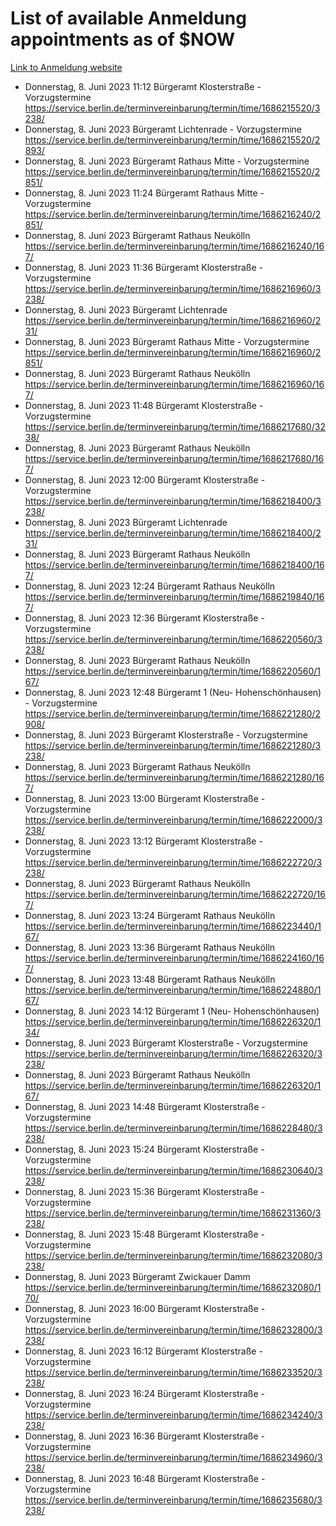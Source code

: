 # List of available Anmeldung appointments as of $NOW
[Link to Anmeldung website](https://service.berlin.de/terminvereinbarung/termin/tag.php?termin=1&anliegen[]=120686&dienstleisterlist=122210,122217,327316,122219,327312,122227,327314,122231,327346,122243,327348,122254,122252,329742,122260,329745,122262,329748,122271,327278,122273,327274,122277,327276,330436,122280,327294,122282,327290,122284,327292,122291,327270,122285,327266,122286,327264,122296,327268,150230,329760,122297,327286,122294,327284,122312,329763,122314,329775,122304,327330,122311,327334,122309,327332,317869,122281,327352,122279,329772,122283,122276,327324,122274,327326,122267,329766,122246,327318,122251,327320,122257,327322,122208,327298,122226,327300&herkunft=http%3A%2F%2Fservice.berlin.de%2Fdienstleistung%2F120686%2F)
- Donnerstag, 8. Juni 2023 11:12 Bürgeramt Klosterstraße - Vorzugstermine https://service.berlin.de/terminvereinbarung/termin/time/1686215520/3238/
- Donnerstag, 8. Juni 2023  Bürgeramt Lichtenrade - Vorzugstermine https://service.berlin.de/terminvereinbarung/termin/time/1686215520/2893/
- Donnerstag, 8. Juni 2023  Bürgeramt Rathaus Mitte - Vorzugstermine https://service.berlin.de/terminvereinbarung/termin/time/1686215520/2851/
- Donnerstag, 8. Juni 2023 11:24 Bürgeramt Rathaus Mitte - Vorzugstermine https://service.berlin.de/terminvereinbarung/termin/time/1686216240/2851/
- Donnerstag, 8. Juni 2023  Bürgeramt Rathaus Neukölln https://service.berlin.de/terminvereinbarung/termin/time/1686216240/167/
- Donnerstag, 8. Juni 2023 11:36 Bürgeramt Klosterstraße - Vorzugstermine https://service.berlin.de/terminvereinbarung/termin/time/1686216960/3238/
- Donnerstag, 8. Juni 2023  Bürgeramt Lichtenrade https://service.berlin.de/terminvereinbarung/termin/time/1686216960/231/
- Donnerstag, 8. Juni 2023  Bürgeramt Rathaus Mitte - Vorzugstermine https://service.berlin.de/terminvereinbarung/termin/time/1686216960/2851/
- Donnerstag, 8. Juni 2023  Bürgeramt Rathaus Neukölln https://service.berlin.de/terminvereinbarung/termin/time/1686216960/167/
- Donnerstag, 8. Juni 2023 11:48 Bürgeramt Klosterstraße - Vorzugstermine https://service.berlin.de/terminvereinbarung/termin/time/1686217680/3238/
- Donnerstag, 8. Juni 2023  Bürgeramt Rathaus Neukölln https://service.berlin.de/terminvereinbarung/termin/time/1686217680/167/
- Donnerstag, 8. Juni 2023 12:00 Bürgeramt Klosterstraße - Vorzugstermine https://service.berlin.de/terminvereinbarung/termin/time/1686218400/3238/
- Donnerstag, 8. Juni 2023  Bürgeramt Lichtenrade https://service.berlin.de/terminvereinbarung/termin/time/1686218400/231/
- Donnerstag, 8. Juni 2023  Bürgeramt Rathaus Neukölln https://service.berlin.de/terminvereinbarung/termin/time/1686218400/167/
- Donnerstag, 8. Juni 2023 12:24 Bürgeramt Rathaus Neukölln https://service.berlin.de/terminvereinbarung/termin/time/1686219840/167/
- Donnerstag, 8. Juni 2023 12:36 Bürgeramt Klosterstraße - Vorzugstermine https://service.berlin.de/terminvereinbarung/termin/time/1686220560/3238/
- Donnerstag, 8. Juni 2023  Bürgeramt Rathaus Neukölln https://service.berlin.de/terminvereinbarung/termin/time/1686220560/167/
- Donnerstag, 8. Juni 2023 12:48 Bürgeramt 1 (Neu- Hohenschönhausen) - Vorzugstermine https://service.berlin.de/terminvereinbarung/termin/time/1686221280/2908/
- Donnerstag, 8. Juni 2023  Bürgeramt Klosterstraße - Vorzugstermine https://service.berlin.de/terminvereinbarung/termin/time/1686221280/3238/
- Donnerstag, 8. Juni 2023  Bürgeramt Rathaus Neukölln https://service.berlin.de/terminvereinbarung/termin/time/1686221280/167/
- Donnerstag, 8. Juni 2023 13:00 Bürgeramt Klosterstraße - Vorzugstermine https://service.berlin.de/terminvereinbarung/termin/time/1686222000/3238/
- Donnerstag, 8. Juni 2023 13:12 Bürgeramt Klosterstraße - Vorzugstermine https://service.berlin.de/terminvereinbarung/termin/time/1686222720/3238/
- Donnerstag, 8. Juni 2023  Bürgeramt Rathaus Neukölln https://service.berlin.de/terminvereinbarung/termin/time/1686222720/167/
- Donnerstag, 8. Juni 2023 13:24 Bürgeramt Rathaus Neukölln https://service.berlin.de/terminvereinbarung/termin/time/1686223440/167/
- Donnerstag, 8. Juni 2023 13:36 Bürgeramt Rathaus Neukölln https://service.berlin.de/terminvereinbarung/termin/time/1686224160/167/
- Donnerstag, 8. Juni 2023 13:48 Bürgeramt Rathaus Neukölln https://service.berlin.de/terminvereinbarung/termin/time/1686224880/167/
- Donnerstag, 8. Juni 2023 14:12 Bürgeramt 1 (Neu- Hohenschönhausen) https://service.berlin.de/terminvereinbarung/termin/time/1686226320/134/
- Donnerstag, 8. Juni 2023  Bürgeramt Klosterstraße - Vorzugstermine https://service.berlin.de/terminvereinbarung/termin/time/1686226320/3238/
- Donnerstag, 8. Juni 2023  Bürgeramt Rathaus Neukölln https://service.berlin.de/terminvereinbarung/termin/time/1686226320/167/
- Donnerstag, 8. Juni 2023 14:48 Bürgeramt Klosterstraße - Vorzugstermine https://service.berlin.de/terminvereinbarung/termin/time/1686228480/3238/
- Donnerstag, 8. Juni 2023 15:24 Bürgeramt Klosterstraße - Vorzugstermine https://service.berlin.de/terminvereinbarung/termin/time/1686230640/3238/
- Donnerstag, 8. Juni 2023 15:36 Bürgeramt Klosterstraße - Vorzugstermine https://service.berlin.de/terminvereinbarung/termin/time/1686231360/3238/
- Donnerstag, 8. Juni 2023 15:48 Bürgeramt Klosterstraße - Vorzugstermine https://service.berlin.de/terminvereinbarung/termin/time/1686232080/3238/
- Donnerstag, 8. Juni 2023  Bürgeramt Zwickauer Damm https://service.berlin.de/terminvereinbarung/termin/time/1686232080/170/
- Donnerstag, 8. Juni 2023 16:00 Bürgeramt Klosterstraße - Vorzugstermine https://service.berlin.de/terminvereinbarung/termin/time/1686232800/3238/
- Donnerstag, 8. Juni 2023 16:12 Bürgeramt Klosterstraße - Vorzugstermine https://service.berlin.de/terminvereinbarung/termin/time/1686233520/3238/
- Donnerstag, 8. Juni 2023 16:24 Bürgeramt Klosterstraße - Vorzugstermine https://service.berlin.de/terminvereinbarung/termin/time/1686234240/3238/
- Donnerstag, 8. Juni 2023 16:36 Bürgeramt Klosterstraße - Vorzugstermine https://service.berlin.de/terminvereinbarung/termin/time/1686234960/3238/
- Donnerstag, 8. Juni 2023 16:48 Bürgeramt Klosterstraße - Vorzugstermine https://service.berlin.de/terminvereinbarung/termin/time/1686235680/3238/
